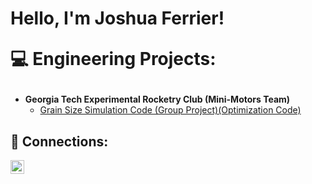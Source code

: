 <h1>Hello, I'm Joshua Ferrier! 

💻 Engineering Projects:</h2>

- <b>Georgia Tech Experimental Rocketry Club (Mini-Motors Team)</b>
  - [Grain Size Simulation Code (Group Project)(Optimization Code)](https://github.com/Joshferre/MiniMotorSimulationGroup)


<h2> 🤳 Connections:</h2>


[<img align="left" alt="JoshMadakor | LinkedIn" width="22px" src="https://cdn.jsdelivr.net/npm/simple-icons@v3/icons/linkedin.svg" />][linkedin]


[linkedin]: https://linkedin.com/in/joshmadakor

